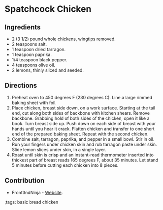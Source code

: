 # Spatchcock Chicken

## Ingredients

- 2 (3 1/2) pound whole chickens, wingtips removed.
- 2 teaspoons salt.
- 1 teaspoon dried tarragon.
- 1 teaspoon paprika.
- 1/4 teaspoon black pepper.
- 4 teaspoons olive oil.
- 2 lemons, thinly sliced and seeded.

## Directions

1. Preheat oven to 450 degrees F (230 degrees C). Line a large rimmed baking
   sheet with foil.
2. Place chicken, breast side down, on a work surface. Starting at the tail end,
   cut along both sides of backbone with kitchen shears. Remove backbone.
   Grabbing hold of both sides of the chicken, open it like a book. Turn breast
   side up. Push down on each side of breast with your hands until you hear it
   crack. Flatten chicken and transfer to one short end of the prepared baking
   sheet. Repeat with the second chicken.
3. Combine salt, tarragon, paprika, and pepper in a small bowl. Stir in oil. Run
   your fingers under chicken skin and rub tarragon paste under skin. Slide
   lemon slices under skin, in a single layer.
4. Roast until skin is crisp and an instant-read thermometer inserted into
   thickest part of breast reads 165 degrees F, about 35 minutes. Let stand 5
   minutes before cutting each chicken into 8 pieces.

## Contribution

- Front3ndNinja - [Website](https://github.com/Front3ndNinja).

;tags: basic bread chicken
